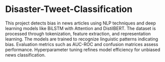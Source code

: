 # Disaster-Tweet-Classification
This project detects bias in news articles using NLP techniques and deep learning models like BiLSTM with Attention and DistilBERT. The dataset is processed through tokenization, feature extraction, and representation learning. The models are trained to recognize linguistic patterns indicating bias. Evaluation metrics such as AUC-ROC and confusion matrices assess performance. Hyperparameter tuning refines model efficiency for unbiased news classification.

